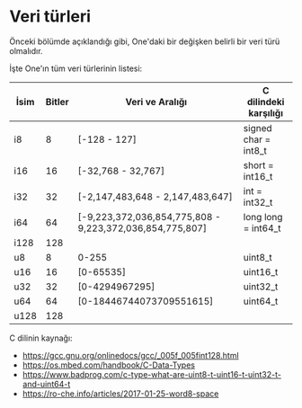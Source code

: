 # Veri türleri

Önceki bölümde açıklandığı gibi, One'daki bir değişken belirli bir veri türü olmalıdır.


İşte One'ın tüm veri türlerinin listesi:

| İsim | Bitler | Veri ve Aralığı                                          | C dilindeki karşılığı  |
| ---- | ------ | -------------------------------------------------------- | ---------------------- |
| i8   | 8      | [-128 - 127]                                             | signed char = int8_t   |
| i16  | 16     | [-32,768 - 32,767]                                       | short = int16_t        |
| i32  | 32     | [-2,147,483,648 - 2,147,483,647]                         | int = int32_t          |
| i64  | 64     | [-9,223,372,036,854,775,808 - 9,223,372,036,854,775,807] | long long = int64_t    |
| i128 | 128    |                                                          |                        |
| u8   | 8      | 0-255                                                    | uint8_t                |
| u16  | 16     | [0-65535]                                                | uint16_t               |
| u32  | 32     | [0-4294967295]                                           | uint32_t               |
| u64  | 64     | [0-18446744073709551615]                                 | uint64_t               |
| u128 | 128    |                                                          |                        |

C dilinin kaynağı:

- <https://gcc.gnu.org/onlinedocs/gcc/_005f_005fint128.html>
- <https://os.mbed.com/handbook/C-Data-Types>
- <https://www.badprog.com/c-type-what-are-uint8-t-uint16-t-uint32-t-and-uint64-t>
- <https://ro-che.info/articles/2017-01-25-word8-space>
